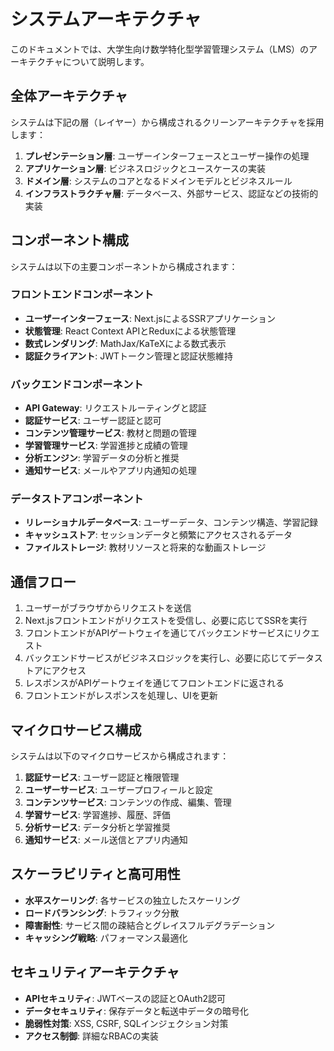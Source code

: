 # システムアーキテクチャ

このドキュメントでは、大学生向け数学特化型学習管理システム（LMS）のアーキテクチャについて説明します。

## 全体アーキテクチャ

システムは下記の層（レイヤー）から構成されるクリーンアーキテクチャを採用します：

1. **プレゼンテーション層**: ユーザーインターフェースとユーザー操作の処理
2. **アプリケーション層**: ビジネスロジックとユースケースの実装
3. **ドメイン層**: システムのコアとなるドメインモデルとビジネスルール
4. **インフラストラクチャ層**: データベース、外部サービス、認証などの技術的実装

## コンポーネント構成

システムは以下の主要コンポーネントから構成されます：

### フロントエンドコンポーネント

- **ユーザーインターフェース**: Next.jsによるSSRアプリケーション
- **状態管理**: React Context APIとReduxによる状態管理
- **数式レンダリング**: MathJax/KaTeXによる数式表示
- **認証クライアント**: JWTトークン管理と認証状態維持

### バックエンドコンポーネント

- **API Gateway**: リクエストルーティングと認証
- **認証サービス**: ユーザー認証と認可
- **コンテンツ管理サービス**: 教材と問題の管理
- **学習管理サービス**: 学習進捗と成績の管理
- **分析エンジン**: 学習データの分析と推奨
- **通知サービス**: メールやアプリ内通知の処理

### データストアコンポーネント

- **リレーショナルデータベース**: ユーザーデータ、コンテンツ構造、学習記録
- **キャッシュストア**: セッションデータと頻繁にアクセスされるデータ
- **ファイルストレージ**: 教材リソースと将来的な動画ストレージ

## 通信フロー

1. ユーザーがブラウザからリクエストを送信
2. Next.jsフロントエンドがリクエストを受信し、必要に応じてSSRを実行
3. フロントエンドがAPIゲートウェイを通じてバックエンドサービスにリクエスト
4. バックエンドサービスがビジネスロジックを実行し、必要に応じてデータストアにアクセス
5. レスポンスがAPIゲートウェイを通じてフロントエンドに返される
6. フロントエンドがレスポンスを処理し、UIを更新

## マイクロサービス構成

システムは以下のマイクロサービスから構成されます：

1. **認証サービス**: ユーザー認証と権限管理
2. **ユーザーサービス**: ユーザープロフィールと設定
3. **コンテンツサービス**: コンテンツの作成、編集、管理
4. **学習サービス**: 学習進捗、履歴、評価
5. **分析サービス**: データ分析と学習推奨
6. **通知サービス**: メール送信とアプリ内通知

## スケーラビリティと高可用性

- **水平スケーリング**: 各サービスの独立したスケーリング
- **ロードバランシング**: トラフィック分散
- **障害耐性**: サービス間の疎結合とグレイスフルデグラデーション
- **キャッシング戦略**: パフォーマンス最適化

## セキュリティアーキテクチャ

- **APIセキュリティ**: JWTベースの認証とOAuth2認可
- **データセキュリティ**: 保存データと転送中データの暗号化
- **脆弱性対策**: XSS, CSRF, SQLインジェクション対策
- **アクセス制御**: 詳細なRBACの実装
